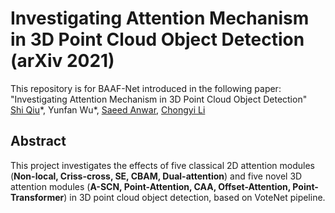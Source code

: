 # Investigating Attention Mechanism in 3D Point Cloud Object Detection (arXiv 2021)

This repository is for BAAF-Net introduced in the following paper:
"Investigating Attention Mechanism in 3D Point Cloud Object Detection"  
[Shi Qiu](https://shiqiu0419.github.io/)\*, Yunfan Wu\*, [Saeed Anwar](https://saeed-anwar.github.io/), [Chongyi Li](https://li-chongyi.github.io/)

## Abstract
This project investigates the effects of five classical 2D attention modules (**Non-local, Criss-cross, SE, CBAM, Dual-attention**) and five novel 3D attention modules (**A-SCN, Point-Attention, CAA, Offset-Attention, Point-Transformer**) in 3D point cloud object detection, based on VoteNet pipeline.
